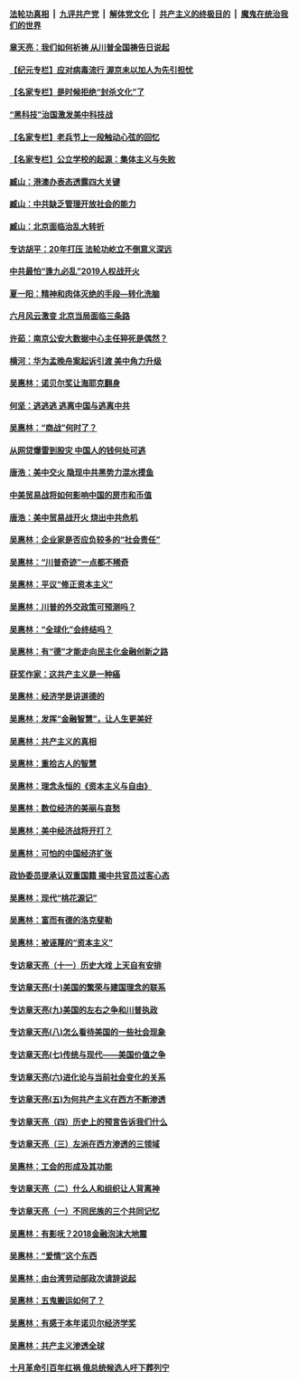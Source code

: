 

####  [法轮功真相](../../../../basic/blob/master/README.md?t=06300531) &nbsp;|&nbsp; [九评共产党](../../../../9ping.md/blob/master/README.md?t=06300531) &nbsp;|&nbsp; [解体党文化](../../../../jtdwh.md/blob/master/README.md?t=06300531)  &nbsp;|&nbsp; [共产主义的终极目的](../../../../gczydzjmd.md/blob/master/README.md?t=06300531) &nbsp;|&nbsp; [魔鬼在统治我们的世界](../../../../mgztzwmdsj.md/blob/master/README.md?t=06300531) 

#### [章天亮：我们如何祈祷 从川普全国祷告日说起](../pages/nsc423/n11944627.md?t=06300531) 

#### [【纪元专栏】应对病毒流行 渥京未以加人为先引担忧](../pages/nsc423/n11875714.md?t=06300531) 

#### [【名家专栏】是时候拒绝“封杀文化”了](../pages/nsc423/n11814093.md?t=06300531) 

#### [“黑科技”治国激发美中科技战](../pages/nsc423/n11638056.md?t=06300531) 

#### [【名家专栏】老兵节上一段触动心弦的回忆](../pages/nsc423/n11646016.md?t=06300531) 

#### [【名家专栏】公立学校的起源：集体主义与失败](../pages/nsc423/n11601833.md?t=06300531) 

#### [臧山：港澳办表态透露四大关键](../pages/nsc423/n11421628.md?t=06300531) 

#### [臧山：中共缺乏管理开放社会的能力](../pages/nsc423/n11407457.md?t=06300531) 

#### [臧山：北京面临治乱大转折](../pages/nsc423/n11406895.md?t=06300531) 

#### [专访胡平：20年打压 法轮功屹立不倒意义深远](../pages/nsc423/n11398800.md?t=06300531) 

#### [中共最怕“逢九必乱”2019人权战开火](../pages/nsc423/n11385248.md?t=06300531) 

#### [夏一阳：精神和肉体灭绝的手段—转化洗脑](../pages/nsc423/n11368250.md?t=06300531) 

#### [六月风云激变 北京当局面临三条路](../pages/nsc423/n11313668.md?t=06300531) 

#### [许茹：南京公安大数据中心主任猝死是偶然？](../pages/nsc423/n11064744.md?t=06300531) 

#### [横河：华为孟晚舟案起诉引渡 美中角力升级](../pages/nsc423/n11027230.md?t=06300531) 

#### [吴惠林：诺贝尔奖让海耶克翻身](../pages/nsc423/n10890049.md?t=06300531) 

#### [何坚：逃逃逃 逃离中国与逃离中共](../pages/nsc423/n10592891.md?t=06300531) 

#### [吴惠林：“商战”何时了？](../pages/nsc423/n10573558.md?t=06300531) 

#### [从网贷爆雷到股灾 中国人的钱何处可逃](../pages/nsc423/n10572800.md?t=06300531) 

#### [唐浩：美中交火 隐现中共黑势力混水摸鱼](../pages/nsc423/n10544040.md?t=06300531) 

#### [中美贸易战将如何影响中国的房市和币值](../pages/nsc423/n10543697.md?t=06300531) 

#### [唐浩：美中贸易战开火 烧出中共危机](../pages/nsc423/n10540126.md?t=06300531) 

#### [吴惠林：企业家是否应负较多的“社会责任”](../pages/nsc423/n10535022.md?t=06300531) 

#### [吴惠林：“川普奇迹”一点都不稀奇](../pages/nsc423/n10512808.md?t=06300531) 

#### [吴惠林：平议“修正资本主义”](../pages/nsc423/n10495724.md?t=06300531) 

#### [吴惠林：川普的外交政策可预测吗？](../pages/nsc423/n10462387.md?t=06300531) 

#### [吴惠林：“全球化”会终结吗？](../pages/nsc423/n10452838.md?t=06300531) 

#### [吴惠林：有“德”才能走向民主化金融创新之路](../pages/nsc423/n10432292.md?t=06300531) 

#### [获奖作家：这共产主义是一种癌](../pages/nsc423/n10431541.md?t=06300531) 

#### [吴惠林：经济学是讲道德的](../pages/nsc423/n10398014.md?t=06300531) 

#### [吴惠林：发挥“金融智慧”，让人生更美好](../pages/nsc423/n10375019.md?t=06300531) 

#### [吴惠林：共产主义的真相](../pages/nsc423/n10351394.md?t=06300531) 

#### [吴惠林：重拾古人的智慧](../pages/nsc423/n10337691.md?t=06300531) 

#### [吴惠林：理念永恒的《资本主义与自由》](../pages/nsc423/n10316274.md?t=06300531) 

#### [吴惠林：数位经济的美丽与哀愁](../pages/nsc423/n10292946.md?t=06300531) 

#### [吴惠林：美中经济战将开打？](../pages/nsc423/n10258825.md?t=06300531) 

#### [吴惠林：可怕的中国经济扩张](../pages/nsc423/n10219147.md?t=06300531) 

#### [政协委员提承认双重国籍 揭中共官员过客心态](../pages/nsc423/n10208809.md?t=06300531) 

#### [吴惠林：现代“桃花源记”](../pages/nsc423/n10185234.md?t=06300531) 

#### [吴惠林：富而有德的洛克斐勒](../pages/nsc423/n10142264.md?t=06300531) 

#### [吴惠林：被诬蔑的“资本主义”](../pages/nsc423/n10124816.md?t=06300531) 

#### [专访章天亮（十一）历史大戏 上天自有安排](../pages/nsc423/n10094905.md?t=06300531) 

#### [专访章天亮(十)美国的繁荣与建国理念的联系](../pages/nsc423/n10094899.md?t=06300531) 

#### [专访章天亮(九)美国的左右之争和川普执政](../pages/nsc423/n10094889.md?t=06300531) 

#### [专访章天亮(八)怎么看待美国的一些社会现象](../pages/nsc423/n10094857.md?t=06300531) 

#### [专访章天亮(七)传统与现代——美国价值之争](../pages/nsc423/n10093140.md?t=06300531) 

#### [专访章天亮(六)进化论与当前社会变化的关系](../pages/nsc423/n10092036.md?t=06300531) 

#### [专访章天亮(五)为何共产主义在西方不断渗透](../pages/nsc423/n10083620.md?t=06300531) 

#### [专访章天亮（四）历史上的预言告诉我们什么](../pages/nsc423/n10083606.md?t=06300531) 

#### [专访章天亮（三）左派在西方渗透的三领域](../pages/nsc423/n10081115.md?t=06300531) 

#### [吴惠林：工会的形成及其功能](../pages/nsc423/n10080633.md?t=06300531) 

#### [专访章天亮（二）什么人和组织让人背离神](../pages/nsc423/n10076637.md?t=06300531) 

#### [专访章天亮（一）不同民族的三个共同记忆](../pages/nsc423/n10074188.md?t=06300531) 

#### [吴惠林：有影呒？2018金融泡沫大地震](../pages/nsc423/n10040534.md?t=06300531) 

#### [吴惠林：“爱情”这个东西](../pages/nsc423/n10019423.md?t=06300531) 

#### [吴惠林：由台湾劳动部政次请辞说起](../pages/nsc423/n9979679.md?t=06300531) 

#### [吴惠林：五鬼搬运如何了？](../pages/nsc423/n9925338.md?t=06300531) 

#### [吴惠林：有感于本年诺贝尔经济学奖](../pages/nsc423/n9871883.md?t=06300531) 

#### [吴惠林：共产主义渗透全球](../pages/nsc423/n9812748.md?t=06300531) 

#### [十月革命引百年红祸 俄总统候选人吁下葬列宁](../pages/nsc423/n9810182.md?t=06300531) 

